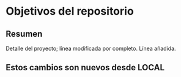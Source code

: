 # Objetivos del repositorio

## Resumen

Detalle del proyecto; línea modificada por completo.
Línea añadida.


## Estos cambios son nuevos desde LOCAL

